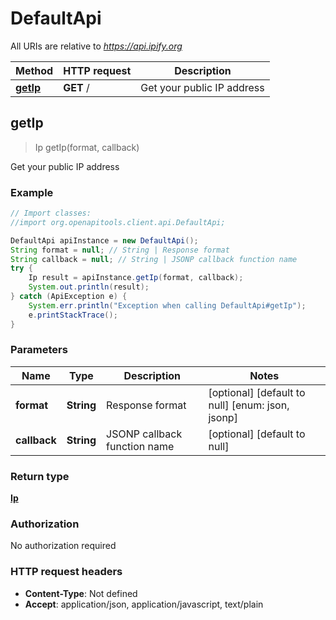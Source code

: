 # DefaultApi

All URIs are relative to *https://api.ipify.org*

Method | HTTP request | Description
------------- | ------------- | -------------
[**getIp**](DefaultApi.md#getIp) | **GET** / | Get your public IP address



## getIp

> Ip getIp(format, callback)

Get your public IP address

### Example

```java
// Import classes:
//import org.openapitools.client.api.DefaultApi;

DefaultApi apiInstance = new DefaultApi();
String format = null; // String | Response format
String callback = null; // String | JSONP callback function name
try {
    Ip result = apiInstance.getIp(format, callback);
    System.out.println(result);
} catch (ApiException e) {
    System.err.println("Exception when calling DefaultApi#getIp");
    e.printStackTrace();
}
```

### Parameters


Name | Type | Description  | Notes
------------- | ------------- | ------------- | -------------
 **format** | **String**| Response format | [optional] [default to null] [enum: json, jsonp]
 **callback** | **String**| JSONP callback function name | [optional] [default to null]

### Return type

[**Ip**](Ip.md)

### Authorization

No authorization required

### HTTP request headers

- **Content-Type**: Not defined
- **Accept**: application/json, application/javascript, text/plain

